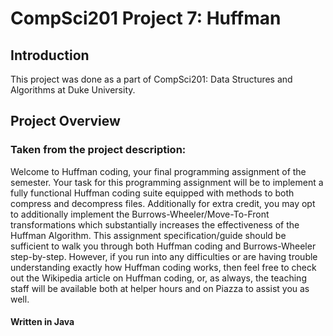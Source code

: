 # CompSci201 Project 7: Huffman

<h2>Introduction</h2>
This project was done as a part of CompSci201: Data Structures and Algorithms at Duke University. 

<h2>Project Overview</h2>
<h3>Taken from the project description:</h3>

<p>Welcome to Huffman coding, your final programming assignment of the semester. Your task for this programming assignment will be to implement a fully functional Huffman coding suite equipped with methods to both compress and decompress files. Additionally for extra credit, you may opt to additionally implement the Burrows-Wheeler/Move-To-Front transformations which substantially increases the effectiveness of the Huffman Algorithm. This assignment specification/guide should be sufficient to walk you through both Huffman coding and Burrows-Wheeler step-by-step. However, if you run into any difficulties or are having trouble understanding exactly how Huffman coding works, then feel free to check out the Wikipedia article on Huffman coding, or, as always, the teaching staff will be available both at helper hours and on Piazza to assist you as well.</p>

<h4>Written in Java</h4>

